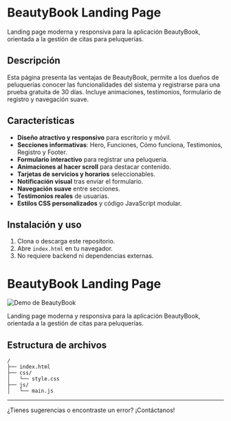 # BeautyBook Landing Page

Landing page moderna y responsiva para la aplicación BeautyBook, orientada a la gestión de citas para peluquerías.

## Descripción

Esta página presenta las ventajas de BeautyBook, permite a los dueños de peluquerías conocer las funcionalidades del sistema y registrarse para una prueba gratuita de 30 días. Incluye animaciones, testimonios, formulario de registro y navegación suave.

## Características

- **Diseño atractivo y responsivo** para escritorio y móvil.
- **Secciones informativas**: Hero, Funciones, Cómo funciona, Testimonios, Registro y Footer.
- **Formulario interactivo** para registrar una peluquería.
- **Animaciones al hacer scroll** para destacar contenido.
- **Tarjetas de servicios y horarios** seleccionables.
- **Notificación visual** tras enviar el formulario.
- **Navegación suave** entre secciones.
- **Testimonios reales** de usuarias.
- **Estilos CSS personalizados** y código JavaScript modular.

## Instalación y uso

1. Clona o descarga este repositorio.
2. Abre `index.html` en tu navegador.
3. No requiere backend ni dependencias externas.

# BeautyBook Landing Page

![Demo de BeautyBook](demo.gif)

Landing page moderna y responsiva para la aplicación BeautyBook, orientada a la gestión de citas para peluquerías.

## Estructura de archivos

```
/
├── index.html
├── css/
│   └── style.css
├── js/
│   └── main.js
```
---

¿Tienes sugerencias o encontraste un error? ¡Contáctanos!
